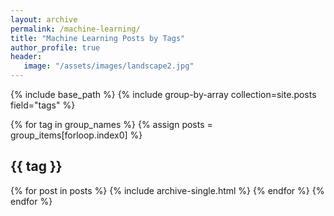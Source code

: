 ```yaml
---
layout: archive
permalink: /machine-learning/
title: "Machine Learning Posts by Tags"
author_profile: true
header:
   image: "/assets/images/landscape2.jpg"
---
```

{% include base_path %}
{% include group-by-array collection=site.posts field="tags" %}

{% for tag in group_names %}
   {% assign posts = group_items[forloop.index0] %}
   <h2 id="{{ tag | slugify }}" class="archive_subtitle">{{ tag }} </h2>
   {% for post in posts %}
      {% include archive-single.html %}
   {% endfor %}
{% endfor %}   